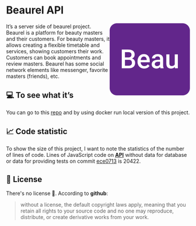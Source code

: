 # Beaurel API

<img src="./beaurel.png" alt="beaurel" align="right" />

It’s a server side of beaurel project. Beaurel is a platform for beauty masters and their customers. For beauty masters, it allows creating a flexible timetable and services, showing customers their work. Customers can book appointments and review masters. Beaurel has some social network elements like messenger, favorite masters (friends), etc.

## 💻 To see what it’s

You can go to this [repo](https://github.com/nukuutos/beaurel-demo) and by using docker run local version of this project.

## 📈 Code statistic

To show the size of this project, I want to note the statistics of the number of lines of code. Lines of JavaScript code on <ins>**API**</ins> without data for database or data for providing tests on commit [ece0713](https://github.com/nukuutos/beaurel-client/tree/ece0713cbaba69ea24e9247908f42e2ec7d2b102) is 20422.

## 📜 License

There's no license 🤗. According to **github**:

> without a license, the default copyright laws apply, meaning that you retain all rights to your source code and no one may reproduce, distribute, or create derivative works from your work.
